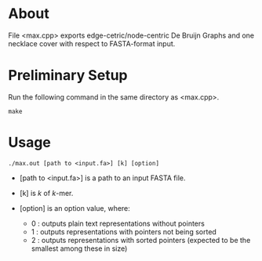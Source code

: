# About
File <max.cpp> exports edge-cetric/node-centric De Bruijn Graphs and one necklace cover with respect to FASTA-format input.

# Preliminary Setup
Run the following command in the same directory as <max.cpp>.

```make```

# Usage
```./max.out [path to <input.fa>] [k] [option]```

- [path to <input.fa>] is a path to an input FASTA file.

- [k] is $k$ of $k$-mer.

- [option] is an option value, where:
    - 0 : outputs plain text representations without pointers
    - 1 : outputs representations with pointers not being sorted
    - 2 : outputs representations with sorted pointers (expected to be the smallest among these in size)
